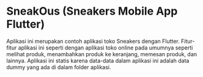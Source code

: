 # SneakOus (Sneakers Mobile App Flutter)

Aplikasi ini merupakan contoh aplikasi toko Sneakers dengan Flutter. Fitur-fitur aplikasi ini seperti dengan aplikasi toko online pada umumnya seperti melihat produk, menambahkan produk ke keranjang, memesan produk, dan lainnya. Aplikasi ini statis karena data-data dalam aplikasi ini adalah data dummy yang ada di dalam folder aplikasi.
